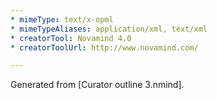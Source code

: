 ```yaml
---
* mimeType: text/x-opml
* mimeTypeAliases: application/xml, text/xml
* creatorTool: Novamind 4.0
* creatorToolUrl: http://www.novamind.com/

---
```


Generated from [Curator outline 3.nmind].
